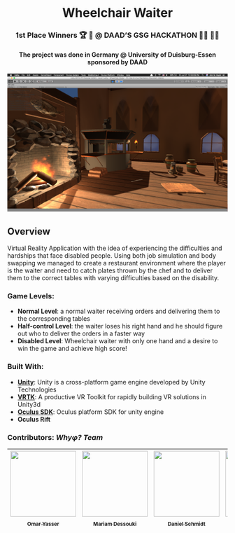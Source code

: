 <h1 align=center> Wheelchair Waiter </h1>
<h3 align=center> 1st Place Winners 🏆 🏅 @ DAAD’S GSG HACKATHON 👨‍💻 👩‍💻</h3>
<h4 align=center> The project was done in Germany @ University of Duisburg-Essen sponsored by DAAD </h4>
<div align="center">
	<img src="pic.png" alt="Wheelchair Waiter Pic">
</div>

## Overview
Virtual Reality Application with the idea of experiencing the difficulties and hardships that face disabled people.
Using both job simulation and body swapping we managed to create a restaurant environment where the player is the waiter and need to catch plates thrown by the chef and to deliver them to the correct tables with varying difficulties based on the disability.

### Game Levels:
- **Normal Level**: a normal waiter receiving orders and delivering them to the corresponding tables
- **Half-control Level**: the waiter loses his right hand and he should figure out who to deliver the orders in a faster way
- **Disabled Level**: Wheelchair waiter with only one hand and a desire to win the game and achieve high score!


### Built With:
- [**Unity**](https://unity3d.com/): Unity is a cross-platform game engine developed by Unity Technologies
- [**VRTK**](https://github.com/thestonefox/VRTK): A productive VR Toolkit for rapidly building VR solutions in Unity3d
- [**Oculus SDK**](https://developer.oculus.com/): Oculus platform SDK for unity engine
- **Oculus Rift**

### Contributors: _Whyφ? Team_

| [<img src="https://avatars0.githubusercontent.com/u/13997703" width="150px;" height="150px;"/><br /><sub><b>Omar Yasser</b></sub>](https://github.com/omaryasser) | [<img src="https://avatars0.githubusercontent.com/u/36165800" width="150px;" height="150px;"/><br /><sub><b>Mariam Dessouki</b></sub>](https://github.com/Mariam-Dessouki) | [<img src="https://avatars0.githubusercontent.com/u/41695087" width="150px;" height="150px;"/><br /><sub><b>Daniel Schmidt</b></sub>](https://github.com/DanielSchmidt123) | [<img src="https://avatars0.githubusercontent.com/u/18689888" width="150px;" height="150px;"/><br /><sub><b>Amr M. Kayid</b></sub>](https://github.com/AmrMKayid)|
| :---: | :---: | :---: | :---: |
